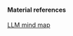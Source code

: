 #### Material references

[LLM mind map](https://github.com/DevopediaOrg/llm-mind-map/blob/main/llm-mind-map.svg)
